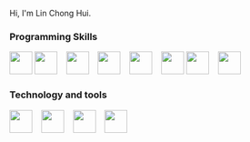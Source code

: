 Hi, I'm Lin Chong Hui.

### Programming Skills
<p align="left">
  <img src="https://cdn.jsdelivr.net/gh/devicons/devicon/icons/flutter/flutter-original.svg" width="40" height="40"/>
  <img src="https://cdn.jsdelivr.net/gh/devicons/devicon/icons/html5/html5-original.svg" width="40" height="40"/> &nbsp;&nbsp;
  <img src="https://cdn.jsdelivr.net/gh/devicons/devicon/icons/css3/css3-original.svg" width="40" height="40"/> &nbsp;&nbsp;
  <img src="https://cdn.jsdelivr.net/gh/devicons/devicon/icons/javascript/javascript-original.svg" width="40" height="40"/> &nbsp;&nbsp;
  <img src="https://cdn.jsdelivr.net/gh/devicons/devicon/icons/cplusplus/cplusplus-original.svg" width="40" height="40"/> &nbsp;&nbsp;
  <img src="https://cdn.jsdelivr.net/gh/devicons/devicon/icons/firebase/firebase-plain.svg" width="40" height="40"/>
  <img src="https://cdn.jsdelivr.net/gh/devicons/devicon/icons/java/java-original.svg" width="40" height="40"/> &nbsp;&nbsp;
  <img src="https://cdn.jsdelivr.net/gh/devicons/devicon/icons/python/python-original.svg" width="40" height="40"/> &nbsp;&nbsp;
</p>

### Technology and tools
<p align="left">
 <img src="https://cdn.jsdelivr.net/gh/devicons/devicon/icons/figma/figma-original.svg" width="40" height="40"/> &nbsp;&nbsp;
  <img src="https://cdn.simpleicons.org/trello/0052CC" width="40" height="40"/> &nbsp;&nbsp;
  <img src="https://cdn.simpleicons.org/canva/00C4CC" width="40" height="40"/> &nbsp;&nbsp;
  <img src="https://cdn.jsdelivr.net/gh/devicons/devicon/icons/vscode/vscode-original.svg" width="40" height="40"/>
</p>


<!---
LinChongHui/LinChongHui is a ✨ special ✨ repository because its `README.md` (this file) appears on your GitHub profile.
You can click the Preview link to take a look at your changes.
--->
